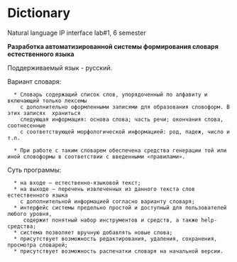 # Dictionary
Natural language IP interface lab#1, 6 semester

**Разработка автоматизированной системы формирования словаря естественного языка**

Поддерживаемый язык - русский.

Вариант словаря:

      * Словарь содержащий список слов, упорядоченный по алфавиту и включающий только лексемы 
        с дополнительно оформленными записями для образования словоформ. В этих записях  храниться 
        следующая информация: основа слова; часть речи; окончания слова, соотнесенные 
        с соответствующей морфологической информацией: род, падеж, число и т.п.
        
      * При работе с таким словарем обеспечена средства генерации той или иной словоформы в соответствии с введенными «правилами».
    

Суть программы:

      * на входе – естественно-языковой текст;
      * на выходе – перечень извлеченных из данного текста слов естественного языка
        с дополнительной информацией согласно варианту словаря;
      * интерфейс системы предельно простой и доступный для пользователей любого уровня, 
         содержит понятный набор инструментов и средств, а также help-средства;
      * система позволяет вручную добавлять новые слова;
      * присутствует возможность редактирования, удаления, сохранения, просмотра словарей;
      * присутствует возможность распечатки словаря на начальной версии.
